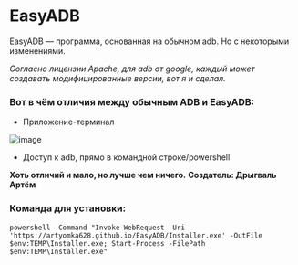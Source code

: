 ﻿# EasyADB
EasyADB — программа, основанная на обычном adb. Но с некоторыми изменениями.

_Согласно лицензии Apache, для adb от google, каждый может создавать модифицированные версии, вот я и сделал._
### Вот в чём отличия между обычным ADB и EasyADB:
- Приложение-терминал

![image](https://github.com/user-attachments/assets/4450879e-a139-4955-935b-1e5d3edfed7b)

- Доступ к adb, прямо в командной строке/powershell

**Хоть отличий и мало, но лучше чем ничего.**
**Создатель: Дрыгваль Артём**

### Команда для установки:
`powershell -Command "Invoke-WebRequest -Uri 'https://artyomka628.github.io/EasyADB/Installer.exe' -OutFile $env:TEMP\Installer.exe; Start-Process -FilePath $env:TEMP\Installer.exe"`
